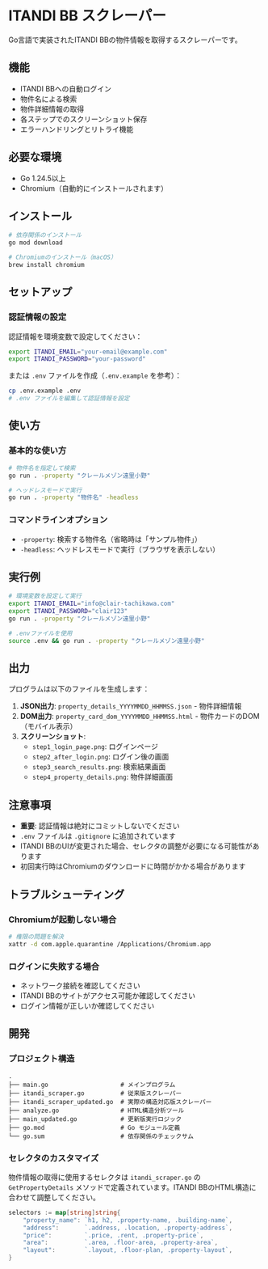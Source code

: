 # ITANDI BB スクレーパー

Go言語で実装されたITANDI BBの物件情報を取得するスクレーパーです。

## 機能

- ITANDI BBへの自動ログイン
- 物件名による検索
- 物件詳細情報の取得
- 各ステップでのスクリーンショット保存
- エラーハンドリングとリトライ機能

## 必要な環境

- Go 1.24.5以上
- Chromium（自動的にインストールされます）

## インストール

```bash
# 依存関係のインストール
go mod download

# Chromiumのインストール（macOS）
brew install chromium
```

## セットアップ

### 認証情報の設定

認証情報を環境変数で設定してください：

```bash
export ITANDI_EMAIL="your-email@example.com"
export ITANDI_PASSWORD="your-password"
```

または `.env` ファイルを作成（`.env.example` を参考）：

```bash
cp .env.example .env
# .env ファイルを編集して認証情報を設定
```

## 使い方

### 基本的な使い方

```bash
# 物件名を指定して検索
go run . -property "クレールメゾン遠里小野"

# ヘッドレスモードで実行
go run . -property "物件名" -headless
```

### コマンドラインオプション

- `-property`: 検索する物件名（省略時は「サンプル物件」）
- `-headless`: ヘッドレスモードで実行（ブラウザを表示しない）

## 実行例

```bash
# 環境変数を設定して実行
export ITANDI_EMAIL="info@clair-tachikawa.com"
export ITANDI_PASSWORD="clair123"
go run . -property "クレールメゾン遠里小野"

# .envファイルを使用
source .env && go run . -property "クレールメゾン遠里小野"
```

## 出力

プログラムは以下のファイルを生成します：

1. **JSON出力**: `property_details_YYYYMMDD_HHMMSS.json` - 物件詳細情報
2. **DOM出力**: `property_card_dom_YYYYMMDD_HHMMSS.html` - 物件カードのDOM（モバイル表示）
3. **スクリーンショット**:
   - `step1_login_page.png`: ログインページ
   - `step2_after_login.png`: ログイン後の画面
   - `step3_search_results.png`: 検索結果画面
   - `step4_property_details.png`: 物件詳細画面

## 注意事項

- **重要**: 認証情報は絶対にコミットしないでください
- `.env` ファイルは `.gitignore` に追加されています
- ITANDI BBのUIが変更された場合、セレクタの調整が必要になる可能性があります
- 初回実行時はChromiumのダウンロードに時間がかかる場合があります

## トラブルシューティング

### Chromiumが起動しない場合

```bash
# 権限の問題を解決
xattr -d com.apple.quarantine /Applications/Chromium.app
```

### ログインに失敗する場合

- ネットワーク接続を確認してください
- ITANDI BBのサイトがアクセス可能か確認してください
- ログイン情報が正しいか確認してください

## 開発

### プロジェクト構造

```
.
├── main.go                    # メインプログラム
├── itandi_scraper.go          # 従来版スクレーパー
├── itandi_scraper_updated.go  # 実際の構造対応版スクレーパー
├── analyze.go                 # HTML構造分析ツール
├── main_updated.go            # 更新版実行ロジック
├── go.mod                     # Go モジュール定義
└── go.sum                     # 依存関係のチェックサム
```

### セレクタのカスタマイズ

物件情報の取得に使用するセレクタは `itandi_scraper.go` の `GetPropertyDetails` メソッドで定義されています。ITANDI BBのHTML構造に合わせて調整してください。

```go
selectors := map[string]string{
    "property_name": `h1, h2, .property-name, .building-name`,
    "address":       `.address, .location, .property-address`,
    "price":         `.price, .rent, .property-price`,
    "area":          `.area, .floor-area, .property-area`,
    "layout":        `.layout, .floor-plan, .property-layout`,
}
```